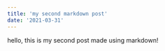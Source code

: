 ```yaml
---
title: 'my second markdown post'
date: '2021-03-31'
---
```


hello, this is my second post made using markdown!

